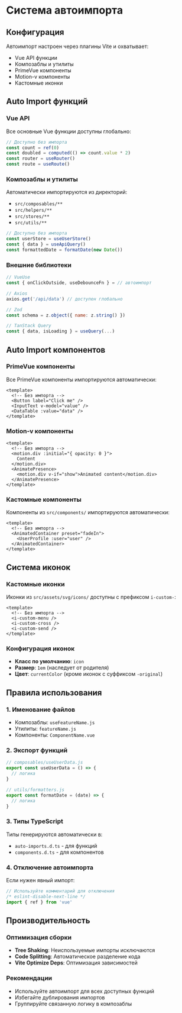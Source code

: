 # Система автоимпорта

## Конфигурация

Автоимпорт настроен через плагины Vite и охватывает:
- Vue API функции
- Композаблы и утилиты
- PrimeVue компоненты
- Motion-v компоненты
- Кастомные иконки

## Auto Import функций

### Vue API
Все основные Vue функции доступны глобально:
```javascript
// Доступно без импорта
const count = ref(0)
const doubled = computed(() => count.value * 2)
const router = useRouter()
const route = useRoute()
```

### Композаблы и утилиты
Автоматически импортируются из директорий:
- `src/composables/**`
- `src/helpers/**`
- `src/stores/**`
- `src/utils/**`

```javascript
// Доступно без импорта
const userStore = useUserStore()
const { data } = useApiQuery()
const formattedDate = formatDate(new Date())
```

### Внешние библиотеки
```javascript
// VueUse
const { onClickOutside, useDebounceFn } = // автоимпорт

// Axios
axios.get('/api/data') // доступен глобально

// Zod
const schema = z.object({ name: z.string() })

// TanStack Query
const { data, isLoading } = useQuery(...)
```

## Auto Import компонентов

### PrimeVue компоненты
Все PrimeVue компоненты импортируются автоматически:
```vue
<template>
  <!-- Без импорта -->
  <Button label="Click me" />
  <InputText v-model="value" />
  <DataTable :value="data" />
</template>
```

### Motion-v компоненты
```vue
<template>
  <!-- Без импорта -->
  <motion.div :initial="{ opacity: 0 }">
    Content
  </motion.div>
  <AnimatePresence>
    <motion.div v-if="show">Animated content</motion.div>
  </AnimatePresence>
</template>
```

### Кастомные компоненты
Компоненты из `src/components/` импортируются автоматически:
```vue
<template>
  <!-- Без импорта -->
  <AnimatedContainer preset="fadeIn">
    <UserProfile :user="user" />
  </AnimatedContainer>
</template>
```

## Система иконок

### Кастомные иконки
Иконки из `src/assets/svg/icons/` доступны с префиксом `i-custom-`:
```vue
<template>
  <!-- Без импорта -->
  <i-custom-menu />
  <i-custom-cross />
  <i-custom-send />
</template>
```

### Конфигурация иконок
- **Класс по умолчанию**: `icon`
- **Размер**: `1em` (наследует от родителя)
- **Цвет**: `currentColor` (кроме иконок с суффиксом `-original`)

## Правила использования

### 1. Именование файлов
- Композаблы: `useFeatureName.js`
- Утилиты: `featureName.js`
- Компоненты: `ComponentName.vue`

### 2. Экспорт функций
```javascript
// composables/useUserData.js
export const useUserData = () => {
  // логика
}

// utils/formatters.js
export const formatDate = (date) => {
  // логика
}
```

### 3. Типы TypeScript
Типы генерируются автоматически в:
- `auto-imports.d.ts` - для функций
- `components.d.ts` - для компонентов

### 4. Отключение автоимпорта
Если нужен явный импорт:
```javascript
// Используйте комментарий для отключения
/* eslint-disable-next-line */
import { ref } from 'vue'
```

## Производительность

### Оптимизация сборки
- **Tree Shaking**: Неиспользуемые импорты исключаются
- **Code Splitting**: Автоматическое разделение кода
- **Vite Optimize Deps**: Оптимизация зависимостей

### Рекомендации
- Используйте автоимпорт для всех доступных функций
- Избегайте дублирования импортов
- Группируйте связанную логику в композаблы